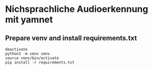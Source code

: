 # Nichsprachliche Audioerkennung mit yamnet


## Prepare venv and install requirements.txt
```
deactivate
python3 -m venv venv
source venv/bin/activate
pip install -r requirements.txt

```

